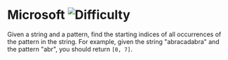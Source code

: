 # Microsoft ![Difficulty](https://img.shields.io/badge/-MEDIUM-yellow)
	
Given a string and a pattern, find the starting indices of all occurrences of the pattern in the string. For example, given the string "abracadabra" and the pattern "abr", you should return `[0, 7]`.
	
